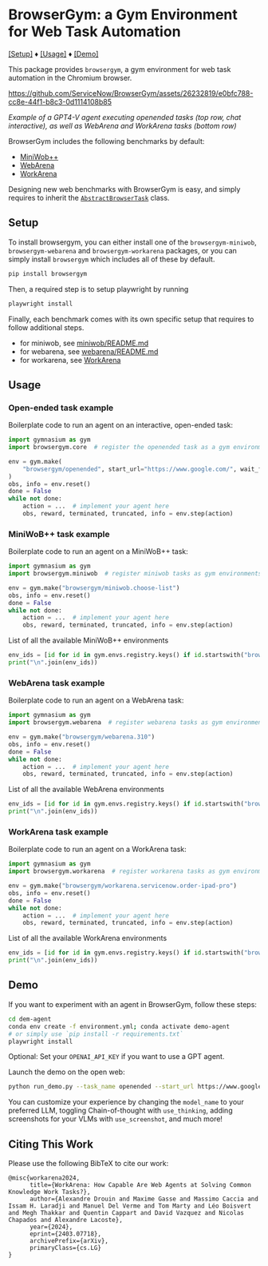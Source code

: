 # BrowserGym: a Gym Environment for Web Task Automation

[[Setup]](#setup) ♦ [[Usage]](#usage) ♦ [[Demo]](#demo)

This package provides `browsergym`, a gym environment for web task automation in the Chromium browser.

https://github.com/ServiceNow/BrowserGym/assets/26232819/e0bfc788-cc8e-44f1-b8c3-0d1114108b85

_Example of a GPT4-V agent executing openended tasks (top row, chat interactive), as well as WebArena and WorkArena tasks (bottom row)_

BrowserGym includes the following benchmarks by default:
 - [MiniWob++](https://miniwob.farama.org/)
 - [WebArena](https://webarena.dev/)
 - [WorkArena](https://github.com/ServiceNow/WorkArena)

Designing new web benchmarks with BrowserGym is easy, and simply requires to inherit the [`AbstractBrowserTask`](https://github.com/ServiceNow/BrowserGym/blob/main/core/src/browsergym/core/task.py#L7C7-L7C26) class.

## Setup

To install browsergym, you can either install one of the `browsergym-miniwob`, `browsergym-webarena` and `browsergym-workarena` packages, or you can simply install `browsergym` which includes all of these by default.
```sh
pip install browsergym
```

Then, a required step is to setup playwright by running
```sh
playwright install
```

Finally, each benchmark comes with its own specific setup that requires to follow additional steps.
 - for miniwob, see [miniwob/README.md](miniwob/README.md)
 - for webarena, see [webarena/README.md](webarena/README.md)
 - for workarena, see [WorkArena](https://github.com/ServiceNow/WorkArena)


## Usage

### Open-ended task example

Boilerplate code to run an agent on an interactive, open-ended task:
```python
import gymnasium as gym
import browsergym.core  # register the openended task as a gym environment

env = gym.make(
    "browsergym/openended", start_url="https://www.google.com/", wait_for_user_message=True
)
obs, info = env.reset()
done = False
while not done:
    action = ...  # implement your agent here
    obs, reward, terminated, truncated, info = env.step(action)
```

### MiniWoB++ task example

Boilerplate code to run an agent on a MiniWoB++ task:
```python
import gymnasium as gym
import browsergym.miniwob  # register miniwob tasks as gym environments

env = gym.make("browsergym/miniwob.choose-list")
obs, info = env.reset()
done = False
while not done:
    action = ...  # implement your agent here
    obs, reward, terminated, truncated, info = env.step(action)
```

List of all the available MiniWoB++ environments
```python
env_ids = [id for id in gym.envs.registry.keys() if id.startswith("browsergym/miniwob")]
print("\n".join(env_ids))
```

### WebArena task example

Boilerplate code to run an agent on a WebArena task:
```python
import gymnasium as gym
import browsergym.webarena  # register webarena tasks as gym environments

env = gym.make("browsergym/webarena.310")
obs, info = env.reset()
done = False
while not done:
    action = ...  # implement your agent here
    obs, reward, terminated, truncated, info = env.step(action)
```

List of all the available WebArena environments
```python
env_ids = [id for id in gym.envs.registry.keys() if id.startswith("browsergym/webarena")]
print("\n".join(env_ids))
```

### WorkArena task example

Boilerplate code to run an agent on a WorkArena task:
```python
import gymnasium as gym
import browsergym.workarena  # register workarena tasks as gym environments

env = gym.make("browsergym/workarena.servicenow.order-ipad-pro")
obs, info = env.reset()
done = False
while not done:
    action = ...  # implement your agent here
    obs, reward, terminated, truncated, info = env.step(action)
```

List of all the available WorkArena environments
```python
env_ids = [id for id in gym.envs.registry.keys() if id.startswith("browsergym/workarena")]
print("\n".join(env_ids))
```


## Demo

If you want to experiment with an agent in BrowserGym, follow these steps:

```sh
cd dem-agent
conda env create -f environment.yml; conda activate demo-agent
# or simply use `pip install -r requirements.txt`
playwright install
```

Optional: Set your `OPENAI_API_KEY` if you want to use a GPT agent.

Launch the demo on the open web:

```sh
python run_demo.py --task_name openended --start_url https://www.google.com
```

You can customize your experience by changing the `model_name` to your preferred LLM, toggling Chain-of-thought with `use_thinking`, adding screenshots for your VLMs with `use_screenshot`, and much more!


## Citing This Work

Please use the following BibTeX to cite our work:
```
@misc{workarena2024,
      title={WorkArena: How Capable Are Web Agents at Solving Common Knowledge Work Tasks?}, 
      author={Alexandre Drouin and Maxime Gasse and Massimo Caccia and Issam H. Laradji and Manuel Del Verme and Tom Marty and Léo Boisvert and Megh Thakkar and Quentin Cappart and David Vazquez and Nicolas Chapados and Alexandre Lacoste},
      year={2024},
      eprint={2403.07718},
      archivePrefix={arXiv},
      primaryClass={cs.LG}
}
```
